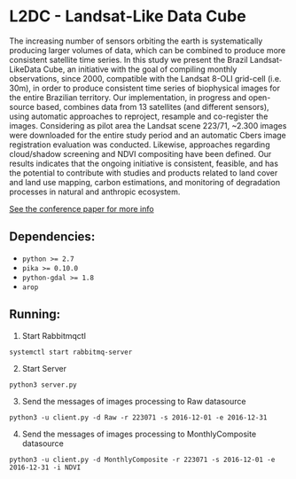 # L2DC - Landsat-Like Data Cube

The increasing number of sensors orbiting the earth is systematically producing larger volumes of data, which can be combined to produce more consistent satellite time series. In this study we present the Brazil Landsat-LikeData Cube, an initiative with the goal of compiling monthly observations, since 2000, compatible with the Landsat 8-OLI grid-cell (i.e. 30m), in order to produce consistent time series of biophysical images for the entire Brazilian territory. Our implementation, in progress and open-source based, combines data from 13 satellites (and different sensors), using automatic approaches to reproject, resample and co-register the images. Considering as pilot area the Landsat scene 223/71, ~2.300 images were downloaded for the entire study period and an automatic Cbers image registration evaluation was conducted. Likewise, approaches regarding cloud/shadow screening and NDVI compositing have been defined. Our results indicates that the ongoing initiative is consistent, feasible, and has the potential to contribute with studies and products related to land cover and land use mapping, carbon estimations, and monitoring of degradation processes in natural and anthropic ecosystem.

[See the conference paper for more info](http://www.cartografia.org.br/cbc/2017/trabalhos/4/333.html)

## Dependencies:
 - `python >= 2.7`
 - `pika >= 0.10.0`
 - `python-gdal >= 1.8`
 - `arop`

## Running:
 1. Start Rabbitmqctl
 ```
 systemctl start rabbitmq-server
 ```
 2. Start Server
 ```
 python3 server.py
 ```
 3. Send the messages of images processing to Raw datasource
 ```
 python3 -u client.py -d Raw -r 223071 -s 2016-12-01 -e 2016-12-31
 ```
 4. Send the messages of images processing to MonthlyComposite datasource
 ```
 python3 -u client.py -d MonthlyComposite -r 223071 -s 2016-12-01 -e 2016-12-31 -i NDVI
